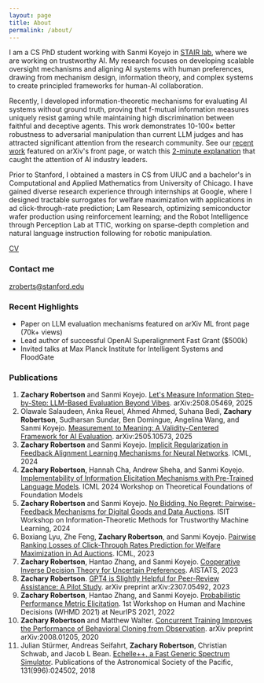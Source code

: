 ```yaml
---
layout: page
title: About
permalink: /about/
---
```


I am a CS PhD student working with Sanmi Koyejo in [STAIR lab](https://stair.cs.stanford.edu), where we are working on trustworthy AI. My research focuses on developing scalable oversight mechanisms and aligning AI systems with human preferences, drawing from mechanism design, information theory, and complex systems to create principled frameworks for human-AI collaboration.

Recently, I developed information-theoretic mechanisms for evaluating AI systems without ground truth, proving that f-mutual information measures uniquely resist gaming while maintaining high discrimination between faithful and deceptive agents. This work demonstrates 10-100× better robustness to adversarial manipulation than current LLM judges and has attracted significant attention from the research community. See our [recent work](https://www.arxiv.org/abs/2508.05469) featured on arXiv's front page, or watch this [2-minute explanation](https://www.linkedin.com/posts/florian-h%C3%B6nicke-b902b6aa_icml-icml24-icml2024-activity-7224064255677849601-wdgS?utm_source=share&utm_medium=member_desktop) that caught the attention of AI industry leaders.

Prior to Stanford, I obtained a masters in CS from UIUC and a bachelor's in Computational and Applied Mathematics from University of Chicago. I have gained diverse research experience through internships at Google, where I designed tractable surrogates for welfare maximization with applications in ad click-through-rate prediction; Lam Research, optimizing semiconductor wafer production using reinforcement learning; and the Robot Intelligence through Perception Lab at TTIC, working on sparse-depth completion and natural language instruction following for robotic manipulation.

[CV](https://github.com/zrobertson466920/zrobertson466920.github.io/blob/master/Awesome_CV-3.pdf)

### Contact me

[zroberts@stanford.edu](mailto:zroberts@stanford.edu)

### Recent Highlights

- Paper on LLM evaluation mechanisms featured on arXiv ML front page (70k+ views)
- Lead author of successful OpenAI Superalignment Fast Grant ($500k) 
- Invited talks at Max Planck Institute for Intelligent Systems and FloodGate

### Publications

1. **Zachary Robertson** and Sanmi Koyejo. [Let's Measure Information Step-by-Step: LLM-Based Evaluation Beyond Vibes](https://arxiv.org/abs/2508.05469). arXiv:2508.05469, 2025
2. Olawale Salaudeen, Anka Reuel, Ahmed Ahmed, Suhana Bedi, **Zachary Robertson**, Sudharsan Sundar, Ben Domingue, Angelina Wang, and Sanmi Koyejo. [Measurement to Meaning: A Validity-Centered Framework for AI Evaluation](https://arxiv.org/abs/2505.10573). arXiv:2505.10573, 2025
3. **Zachary Robertson** and Sanmi Koyejo. [Implicit Regularization in Feedback Alignment Learning Mechanisms for Neural Networks](https://proceedings.mlr.press/v235/robertson24b.html). ICML, 2024
4. **Zachary Robertson**, Hannah Cha, Andrew Sheha, and Sanmi Koyejo. [Implementability of Information Elicitation Mechanisms with Pre-Trained Language Models](https://openreview.net/pdf?id=QqMnRGlRJk). ICML 2024 Workshop on Theoretical Foundations of Foundation Models
5. **Zachary Robertson** and Sanmi Koyejo. [No Bidding, No Regret: Pairwise-Feedback Mechanisms for Digital Goods and Data Auctions](https://arxiv.org/abs/2306.01860). ISIT Workshop on Information-Theoretic Methods for Trustworthy Machine Learning, 2024
6. Boxiang Lyu, Zhe Feng, **Zachary Robertson**, and Sanmi Koyejo. [Pairwise Ranking Losses of Click-Through Rates Prediction for Welfare Maximization in Ad Auctions](https://arxiv.org/abs/2306.01799). ICML, 2023
7. **Zachary Robertson**, Hantao Zhang, and Sanmi Koyejo. [Cooperative Inverse Decision Theory for Uncertain Preferences](https://proceedings.mlr.press/v206/robertson23a.html). AISTATS, 2023
8. **Zachary Robertson**. [GPT4 is Slightly Helpful for Peer-Review Assistance: A Pilot Study](https://arxiv.org/abs/2307.05492). arXiv preprint arXiv:2307.05492, 2023
9. **Zachary Robertson**, Hantao Zhang, and Sanmi Koyejo. [Probabilistic Performance Metric Elicitation](https://www.ideals.illinois.edu/items/124609). 1st Workshop on Human and Machine Decisions (WHMD 2021) at NeurIPS 2021, 2022
10. **Zachary Robertson** and Matthew Walter. [Concurrent Training Improves the Performance of Behavioral Cloning from Observation](https://arxiv.org/abs/2008.01205). arXiv preprint arXiv:2008.01205, 2020
11. Julian Stürmer, Andreas Seifahrt, **Zachary Robertson**, Christian Schwab, and Jacob L Bean. [Echelle++, a Fast Generic Spectrum Simulator](https://iopscience.iop.org/article/10.1088/1538-3873/aaec2e/meta). Publications of the Astronomical Society of the Pacific, 131(996):024502, 2018
